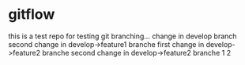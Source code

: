 # gitflow
this is a test repo for testing git branching...
change in develop branch
second change in develop->feature1 branche
first change in develop->feature2 branche
second change in develop->feature2 branche
1
2
